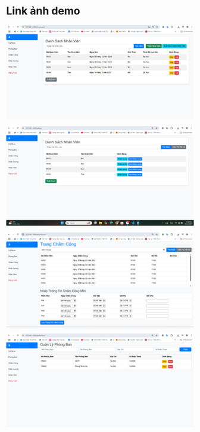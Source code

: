 # Link ảnh demo
![Demo Image](./demo/1.png)

![Demo Image](./demo/2.png)

![Demo Image](./demo/3.png)

![Demo Image](./demo/4.png)
